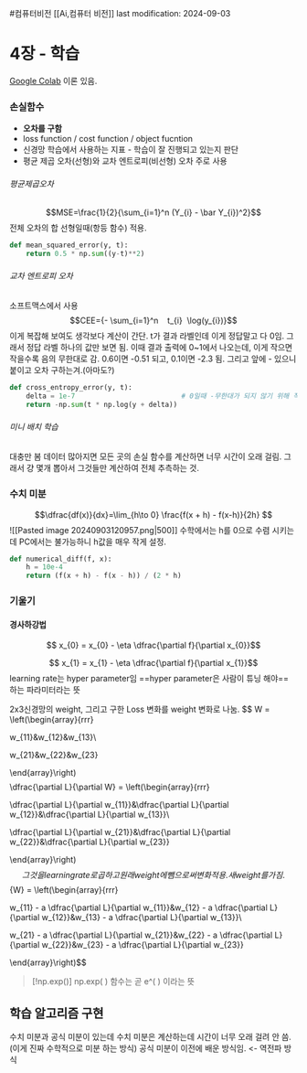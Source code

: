 #컴퓨터비전 
[[Ai,컴퓨터 비전]]
last modification: 2024-09-03

# 4장 - 학습
[Google Colab](https://colab.research.google.com/drive/1i0TRsW7-eJJeoKojiWIQmze8dR47LvBQ#scrollTo=uY09nxMXJx4_)
이론 있음.
### 손실함수
- **오차를 구함**
- loss function / cost function / object fucntion
- 신경망 학습에서 사용하는 지표 - 학습이 잘 진행되고 있는지 판단
- 평균 제곱 오차(선형)와 교차 엔트로피(비선형) 오차 주로 사용

###### 평균제곱오차
$$MSE=\frac{1}{2}{\sum_{i=1}^n (Y_{i} - \bar Y_{i})^2}$$
전체 오차의 합
선형일때(항등 함수) 적용.
```python
def mean_squared_error(y, t):
    return 0.5 * np.sum((y-t)**2)
```
###### 교차 엔트로피 오차
소프트맥스에서 사용
$$CEE={- \sum_{i=1}^n    t_{i}  \log(y_{i})}$$
이게 복잡해 보여도 생각보다 계산이 간단. t가 결과 라벨인데 이게 정답말고 다 0임. 그래서 정답 라벨 하나의 값만 보면 됨. 이때 결과 출력에 0~1에서 나오는데, 이게 작으면 작을수록 음의 무한대로 감. 0.6이면 -0.51 되고, 0.1이면 -2.3 됨. 그리고 앞에 - 있으니 붙이고 오차 구하는겨.(아마도?) 
```python
def cross_entropy_error(y, t):
    delta = 1e-7                          # 0일때 -무한대가 되지 않기 위해 작은 값을 더함
    return -np.sum(t * np.log(y + delta))
```
###### 미니 배치 학습
대충만 봄
데이터 많아지면 모든 곳의 손실 함수를 계산하면 너무 시간이 오래 걸림. 그래서 걍 몇개 뽑아서 그것들만 계산하여 전체 추측하는 것.

### 수치 미분
$$\dfrac{df(x)}{dx}=\lim_{h\to 0} \frac{f(x + h) - f(x-h)}{2h} $$
![[Pasted image 20240903120957.png|500]]
수학에서는 h를 0으로 수렴 시키는데 PC에서는 불가능하니 h값을 매우 작게 설정.
```python
def numerical_diff(f, x):
    h = 10e-4
    return (f(x + h) - f(x - h)) / (2 * h)
```

### 기울기

#### 경사하강법
$$ x_{0} = x_{0} - \eta \dfrac{\partial f}{\partial x_{0}}$$

$$ x_{1} = x_{1} - \eta \dfrac{\partial f}{\partial x_{1}}$$
learning rate는 hyper parameter임
==hyper parameter은 사람이 튜닝 해야== 하는 파라미터라는 뜻


2x3신경망의 weight, 그리고 구한 Loss 변화를 weight 변화로 나눔.
$$ W = \left(\begin{array}{rrr}

w_{11}&w_{12}&w_{13}\\

w_{21}&w_{22}&w_{23}

\end{array}\right)$$
$$ \dfrac{\partial L}{\partial W} = \left(\begin{array}{rrr}

\dfrac{\partial L}{\partial w_{11}}&\dfrac{\partial L}{\partial w_{12}}&\dfrac{\partial L}{\partial w_{13}}\\

\dfrac{\partial L}{\partial w_{21}}&\dfrac{\partial L}{\partial w_{22}}&\dfrac{\partial L}{\partial w_{23}}

\end{array}\right)$$
그것을 learning rate로 곱하고 원래 weight에 뺌으로써 변화 적용. 새 weight를 가짐.
$$ {W} = \left(\begin{array}{rrr}

w_{11} - a \dfrac{\partial L}{\partial w_{11}}&w_{12} - a \dfrac{\partial L}{\partial w_{12}}&w_{13} - a \dfrac{\partial L}{\partial w_{13}}\\

w_{21} - a \dfrac{\partial L}{\partial w_{21}}&w_{22} - a \dfrac{\partial L}{\partial w_{22}}&w_{23} - a \dfrac{\partial L}{\partial w_{23}}

\end{array}\right)$$

> [!np.exp()]
> np.exp( ) 함수는 곧 e^( ) 이라는 뜻

## 학습 알고리즘 구현
수치 미분과 공식 미분이 있는데
수치 미분은 계산하는데 시간이 너무 오래 걸려 안 씀. (이게 진짜 수학적으로 미분 하는 방식)
공식 미분이 이전에 배운 방식임. <- 역전파 방식
